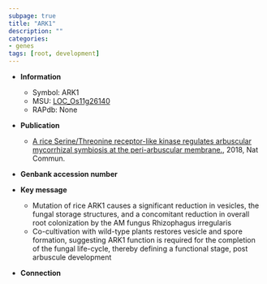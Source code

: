 ```yaml
---
subpage: true
title: "ARK1"
description: ""
categories:
- genes
tags: [root, development]
---
```


* **Information**  
    + Symbol: ARK1  
    + MSU: [LOC_Os11g26140](http://rice.plantbiology.msu.edu/cgi-bin/ORF_infopage.cgi?orf=LOC_Os11g26140)  
    + RAPdb: None  

* **Publication**  
    + [A rice Serine/Threonine receptor-like kinase regulates arbuscular mycorrhizal symbiosis at the peri-arbuscular membrane.](http://www.ncbi.nlm.nih.gov/pubmed?term=A+rice+Serine/Threonine+receptor-like+kinase+regulates+arbuscular+mycorrhizal+symbiosis+at+the+peri-arbuscular+membrane.%5BTitle%5D), 2018, Nat Commun.

* **Genbank accession number**  

* **Key message**  
    + Mutation of rice ARK1 causes a significant reduction in vesicles, the fungal storage structures, and a concomitant reduction in overall root colonization by the AM fungus Rhizophagus irregularis
    + Co-cultivation with wild-type plants restores vesicle and spore formation, suggesting ARK1 function is required for the completion of the fungal life-cycle, thereby defining a functional stage, post arbuscule development

* **Connection**  



